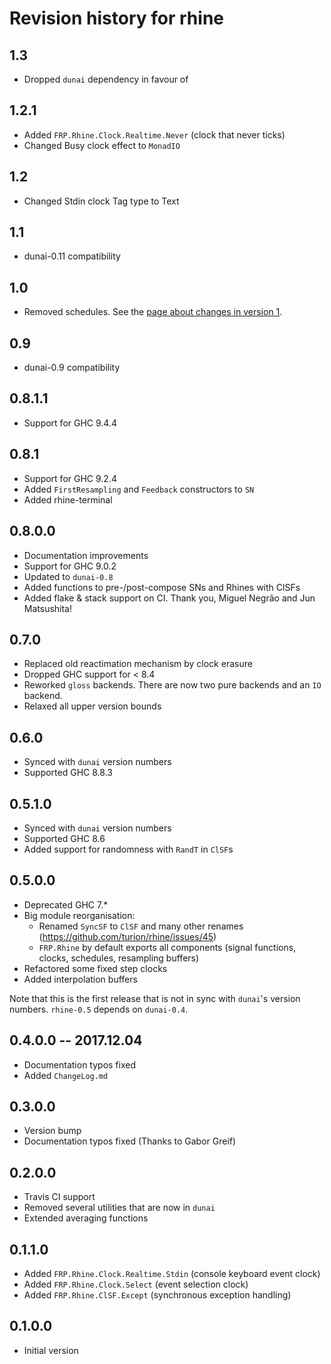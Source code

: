 # Revision history for rhine

## 1.3

* Dropped `dunai` dependency in favour of 

## 1.2.1

* Added `FRP.Rhine.Clock.Realtime.Never` (clock that never ticks)
* Changed Busy clock effect to `MonadIO`

## 1.2

* Changed Stdin clock Tag type to Text

## 1.1

* dunai-0.11 compatibility

## 1.0

* Removed schedules. See the [page about changes in version 1](/version1.md).

## 0.9

* dunai-0.9 compatibility

## 0.8.1.1

* Support for GHC 9.4.4

## 0.8.1

* Support for GHC 9.2.4
* Added `FirstResampling` and `Feedback` constructors to `SN`
* Added rhine-terminal

## 0.8.0.0

* Documentation improvements
* Support for GHC 9.0.2
* Updated to `dunai-0.8`
* Added functions to pre-/post-compose SNs and Rhines with ClSFs
* Added flake & stack support on CI.
  Thank you, Miguel Negrão and Jun Matsushita!

## 0.7.0

* Replaced old reactimation mechanism by clock erasure
* Dropped GHC support for < 8.4
* Reworked `gloss` backends.
  There are now two pure backends and an `IO` backend.
* Relaxed all upper version bounds

## 0.6.0

* Synced with `dunai` version numbers
* Supported GHC 8.8.3

## 0.5.1.0

* Synced with `dunai` version numbers
* Supported GHC 8.6
* Added support for randomness with `RandT` in `ClSF`s

## 0.5.0.0

* Deprecated GHC 7.*
* Big module reorganisation:
  * Renamed `SyncSF` to `ClSF` and many other renames
    (https://github.com/turion/rhine/issues/45)
  * `FRP.Rhine` by default exports all components
    (signal functions, clocks, schedules, resampling buffers)
* Refactored some fixed step clocks
* Added interpolation buffers

Note that this is the first release that is not in sync
with `dunai`'s version numbers.
`rhine-0.5` depends on `dunai-0.4`.

## 0.4.0.0 -- 2017.12.04

* Documentation typos fixed
* Added `ChangeLog.md`

## 0.3.0.0

* Version bump
* Documentation typos fixed (Thanks to Gabor Greif)

## 0.2.0.0

* Travis CI support
* Removed several utilities that are now in `dunai`
* Extended averaging functions

## 0.1.1.0

* Added `FRP.Rhine.Clock.Realtime.Stdin` (console keyboard event clock)
* Added `FRP.Rhine.Clock.Select` (event selection clock)
* Added `FRP.Rhine.ClSF.Except` (synchronous exception handling)

## 0.1.0.0

* Initial version
